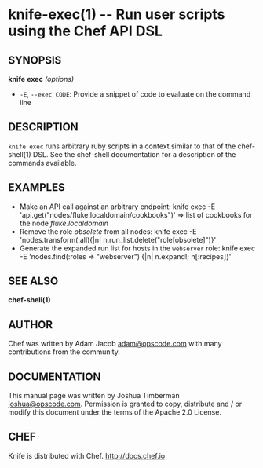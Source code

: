 knife-exec(1) -- Run user scripts using the Chef API DSL
========================================

## SYNOPSIS

__knife__ __exec__ _(options)_

  * `-E`, `--exec CODE`:
    Provide a snippet of code to evaluate on the command line

## DESCRIPTION

`knife exec` runs arbitrary ruby scripts in a context similar to that
of the chef-shell(1) DSL. See the chef-shell documentation for a
description of the commands available.

## EXAMPLES

  * Make an API call against an arbitrary endpoint:
    knife exec -E 'api.get("nodes/fluke.localdomain/cookbooks")'
    => list of cookbooks for the node _fluke.localdomain_
  * Remove the role _obsolete_ from all nodes:
    knife exec -E 'nodes.transform(:all){|n| n.run\_list.delete("role[obsolete]")}'
  * Generate the expanded run list for hosts in the `webserver` role:
    knife exec -E 'nodes.find(:roles => "webserver") {|n| n.expand!; n[:recipes]}'

## SEE ALSO

   __chef-shell(1)__

## AUTHOR

   Chef was written by Adam Jacob <adam@opscode.com> with many contributions from the community.

## DOCUMENTATION

   This manual page was written by Joshua Timberman <joshua@opscode.com>.
   Permission is granted to copy, distribute and / or modify this document under the terms of the Apache 2.0 License.

## CHEF

   Knife is distributed with Chef. <http://docs.chef.io>
